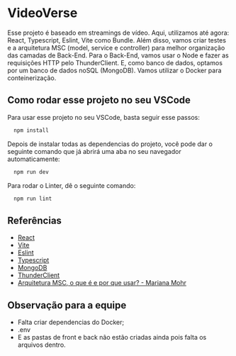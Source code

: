 # VideoVerse

Esse projeto é baseado em streamings de vídeo. Aqui, utilizamos até agora: React, Typescript, Eslint, Vite como Bundle.
Além disso, vamos criar testes e a arquitetura MSC (model, service e controller) para melhor organização das camadas de Back-End.
Para o Back-End, vamos usar o Node e fazer as requisições HTTP pelo ThunderClient.
E, como banco de dados, optamos por um banco de dados noSQL (MongoDB).
Vamos utilizar o Docker para conteinerização.


## Como rodar esse projeto no seu VSCode

Para usar esse projeto no seu VSCode, basta seguir esse passos:

```bash
  npm install
```
Depois de instalar todas as dependencias do projeto, você pode dar o seguinte comando que já abrirá uma aba no seu navegador automaticamente:

```bash
  npm run dev
```

Para rodar o Linter, dê o seguinte comando:

```bash
  npm run lint
```
## Referências

 - [React](https://react.dev/)
 - [Vite](https://vitejs.dev/)
 - [Eslint](https://eslint.org/)
 - [Typescript](https://www.typescriptlang.org/)
 - [MongoDB](https://www.mongodb.com/)
 - [ThunderClient](https://www.thunderclient.com/)
 - [Arquitetura MSC, o que é e por que usar? - Mariana Mohr](https://medium.com/@marianamohr/arquitetura-msc-o-que-%C3%A9-e-por-que-usar-42ad4cf19583)


## Observação para a equipe

- Falta criar dependencias do Docker;
- .env
- E as pastas de front e back não estão criadas ainda pois falta os arquivos dentro.